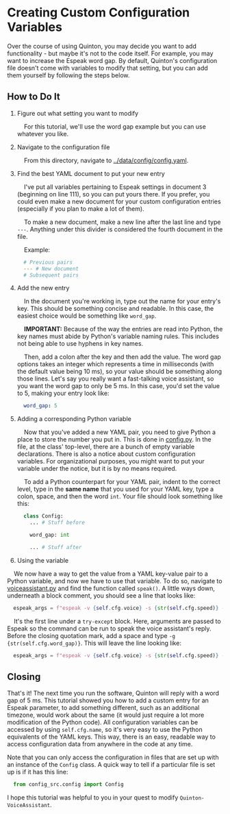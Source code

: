 # Creating Custom Configuration Variables

Over the course of using Quinton, you may decide you want to add functionality - but
maybe it's not to the code itself. For example, you may want to increase the Espeak
word gap. By default, Quinton's configuration file doesn't come with variables to
modify that setting, but you can add them yourself by following the steps below.

## How to Do It

1. Figure out what setting you want to modify

    &nbsp;&nbsp;&nbsp;&nbsp;For this tutorial, we'll use the word gap
    example but you can use whatever you like.

2. Navigate to the configuration file

    &nbsp;&nbsp;&nbsp;&nbsp;From this directory, navigate to [../data/config/config.yaml](../data/config/config.yaml).

3. Find the best YAML document to put your new entry

    &nbsp;&nbsp;&nbsp;&nbsp;I've put all variables pertaining to Espeak
    settings in document 3 (beginning on line 111), so you can put yours
    there. If you prefer, you could even make a new document for your custom
    configuration entries (especially if you plan to make a lot of them).

    &nbsp;&nbsp;&nbsp;&nbsp;To make a new document, make a new line after the
    last line and type `---`. Anything under this divider is considered the fourth
    document in the file.

    &nbsp;&nbsp;&nbsp;&nbsp;Example:

    ```yaml
      # Previous pairs
      --- # New document
      # Subsequent pairs
    ```

4. Add the new entry

    &nbsp;&nbsp;&nbsp;&nbsp;In the document you're working in, type out the name for
    your entry's key. This should be something concise and readable. In this case, the
    easiest choice would be something like `word_gap`.

    &nbsp;&nbsp;&nbsp;&nbsp;**IMPORTANT:** Because of the way the entries are read into
    Python, the key names must abide by Python's variable naming rules. This includes not
    being able to use hyphens in key names.

    &nbsp;&nbsp;&nbsp;&nbsp;Then, add a colon after the key and then add the value. The
    word gap options takes an integer which represents a time in milliseconds (with the default
    value being 10 ms), so your value should be something along those lines. Let's say you really
    want a fast-talking voice assistant, so you want the word gap to only be 5 ms. In this case,
    you'd set the value to 5, making your entry look like:

    ```yaml
      word_gap: 5
    ```

5. Adding a corresponding Python variable

    &nbsp;&nbsp;&nbsp;&nbsp;Now that you've added a new YAML pair, you need to give Python a place
    to store the number you put in. This is done in [config.py](../src/config_src/config.py). In the
    file, at the class' top-level, there are a bunch of empty variable declarations. There is also a
    notice about custom configuration variables. For organizational purposes, you might want to put
    your variable under the notice, but it is by no means required.

    &nbsp;&nbsp;&nbsp;&nbsp;To add a Python counterpart for your YAML pair, indent to the correct level,
    type in the **same name** that you used for your YAML key, type a colon, space, and then the word `int`.
    Your file should look something like this:

    ```python
      class Config:
        ... # Stuff before

        word_gap: int

        ... # Stuff after

    ```

6. Using the variable

  &nbsp;&nbsp;&nbsp;&nbsp;We now have a way to get the value from a YAML key-value pair to a Python variable,
  and now we have to use that variable. To do so, navigate to [voiceassistant.py](../src/voiceassistant.py) and
  find the function called `speak()`. A little ways down, underneath a block comment, you should see a line that
  looks like:

  ```python
    espeak_args = f"espeak -v {self.cfg.voice} -s {str(self.cfg.speed)} -f {str(DATA_PATH)} -w {str(AUDIO_PATH)}"
  ```

  &nbsp;&nbsp;&nbsp;&nbsp;It's the first line under a `try-except` block. Here, arguments are passed to Espeak so
  the command can be run to speak the voice assistant's reply. Before the closing quotation mark, add a space and type
  `-g {str(self.cfg.word_gap)}`. This will leave the line looking like:

  ```python
    espeak_args = f"espeak -v {self.cfg.voice} -s {str(self.cfg.speed)} -f {str(DATA_PATH)} -w {str(AUDIO_PATH)} -g {str(self.cfg.word_gap)}"
  ```

## Closing

That's it! The next time you run the software, Quinton will reply with a word gap of 5 ms. This tutorial showed you how
to add a custom entry for an Espeak parameter, to add something different, such as an additional timezone, would work about
the same (it would just require a lot more modification of the Python code). All configuration variables can be accessed by
using `self.cfg.name`, so it's very easy to use the Python equivalents of the YAML keys. This way, there is an easy, readable
way to access configuration data from anywhere in the code at any time.

Note that you can only access the configuration in files that are set up with an instance of the `Config` class. A quick way to
tell if a particular file is set up is if it has this line:

```python
  from config_src.config import Config
```

I hope this tutorial was helpful to you in your quest to modify `Quinton-VoiceAssistant`.

